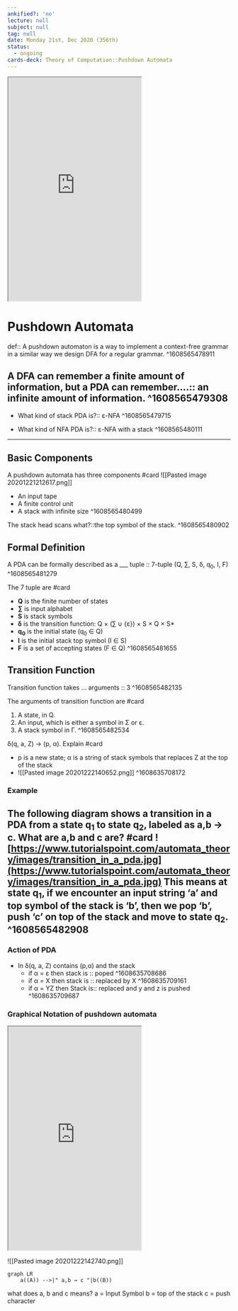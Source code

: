 ```yaml
---
ankified?: 'no'
lecture: null
subject: null
tag: null
date: Monday 21st, Dec 2020 (356th)
status:
  - ongoing
cards-deck: Theory of Computation::Pushdown Automata
---
```

<iframe src="https://www.youtube.com/embed/4ejIAmp_Atw" class="resize-vertical" style="height: 505px;"></iframe>

# Pushdown Automata
def:: A pushdown automaton is a way to implement a context-free grammar in a similar way we design DFA for a regular grammar. 
^1608565478911

A DFA can remember a finite amount of information, but a PDA can remember....:: an infinite amount of information.
^1608565479308
---
- What kind of stack PDA is?:: ε-NFA
^1608565479715

-  What kind of NFA PDA is?:: ε-NFA with a stack
^1608565480111


---

## Basic Components
A pushdown automata has three components #card 
![[Pasted image 20201221212617.png]]
- An input tape
- A finite control unit
- A stack with infinite size
^1608565480499

The stack head scans what?::the top symbol of the stack.
^1608565480902

## Formal Definition
A PDA can be formally described as a ___ tuple :: 7-tuple (Q, ∑, S, δ, q<sub>0</sub>, I, F) 
^1608565481279

The 7 tuple are #card 
- **Q** is the finite number of states
- **∑** is input alphabet
- **S** is stack symbols
- **δ** is the transition function: Q × (∑ ∪ {ε}) × S × Q × S\*
- **q<sub>0</sub>** is the initial state (q<sub>0</sub> ∈ Q)
- **I** is the initial stack top symbol (I ∈ S)
- **F** is a set of accepting states (F ∈ Q)
^1608565481655

## Transition Function
Transition function takes ... arguments :: 3
^1608565482135

The arguments of transition function are #card 
1. A state, in Q.
2. An input, which is either a symbol in Σ or ε.
3. A stack symbol in Γ.
^1608565482534
  
δ(q, a, Z) -> (p, α). Explain #card 
- p is a new state; α is a string of stack symbols that replaces Z at the top of the stack
- ![[Pasted image 20201222140652.png]]
^1608635708172

### Example
The following diagram shows a transition in a PDA from a state q<sub>1</sub> to state q<sub>2</sub>, labeled as a,b → c. What are a,b and c are? #card 
![https://www.tutorialspoint.com/automata_theory/images/transition_in_a_pda.jpg](https://www.tutorialspoint.com/automata_theory/images/transition_in_a_pda.jpg)
This means at state **q<sub>1</sub>**, if we encounter an input string **‘a’** and top symbol of the stack is **‘b’**, then we pop **‘b’**, push **‘c’** on top of the stack and move to state **q<sub>2</sub>**.
^1608565482908
----

### Action of PDA
- In δ(q, a, Z) contains (p,α) and the stack 
	- if α = ε then stack is :: poped
^1608635708686
	- if α = X then stack is :: replaced by X
^1608635709161
	- if α = YZ then Stack is:: replaced and y and z is pushed 
^1608635709687

### Graphical Notation of pushdown automata
<iframe src="https://www.youtube.com/embed/eY7fwj5jvC4" class="resize-vertical" style="height: 505px;"></iframe>

![[Pasted image 20201222142740.png]]

```mermaid
graph LR
	a((A)) -->|" a,b → c "|b((B)) 
```
what does a, b and c means?
a = Input Symbol
b = top of the  stack
c = push character